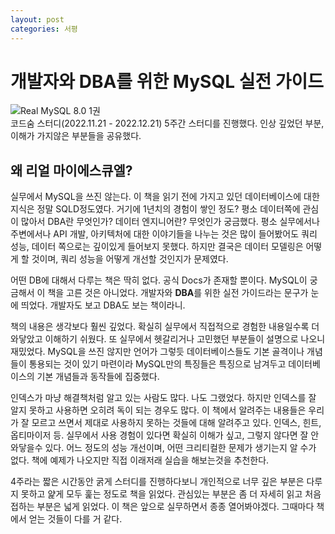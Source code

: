 ```yaml
---
layout: post
categories: 서평
---
```


# 개발자와 DBA를 위한 MySQL 실전 가이드 

![Real MySQL 8.0 1권](http://image.yes24.com/goods/103415627/L)   
코드숨 스터디(2022.11.21 - 2022.12.21) 5주간 스터디를 진행했다. 인상 깊었던 부분, 이해가 가지않은 부분들을 공유했다. 

## 왜 리얼 마이에스큐엘?

실무에서 MySQL을 쓰진 않는다. 이 책을 읽기 전에 가지고 있던 데이터베이스에 대한 지식은 정말 SQLD정도였다. 거기에 1년치의 경험이 쌓인 정도? 평소 데이터쪽에 관심이 많아서 DBA란 무엇인가? 데이터 엔지니어란? 무엇인가 궁금했다. 평소 실무에서나 주변에서나 API 개발, 아키텍처에 대한 이야기들을 나누는 것은 많이 들어봤어도 쿼리 성능, 데이터 쪽으로는 깊이있게 들어보지 못했다. 하지만 결국은 데이터 모델링은 어떻게 할 것이며, 쿼리 성능을 어떻게 개선할 것인지가 문제였다. 

어떤 DB에 대해서 다루는 책은 딱히 없다. 공식 Docs가 존재할 뿐이다. MySQL이 궁금해서 이 책을 고른 것은 아니었다. 개발자와 **DBA**를 위한 실전 가이드라는 문구가 눈에 띄었다. 개발자도 보고 DBA도 보는 책이라니. 

책의 내용은 생각보다 훨씬 깊었다. 확실히 실무에서 직접적으로 경험한 내용일수록 더 와닿았고 이해하기 쉬웠다. 또 실무에서 헷갈리거나 고민했던 부분들이 설명으로 나오니 재밌었다. MySQL을 쓰진 않지만 언어가 그렇듯 데이터베이스들도 기본 골격이나 개념들이 통용되는 것이 있기 마련이라 MySQL만의 특징들은 특징으로 남겨두고 데이터베이스의 기본 개념들과 동작들에 집중했다. 

인덱스가 마냥 해결책처럼 알고 있는 사람도 많다. 나도 그랬었다. 하지만 인덱스를 잘 알지 못하고 사용하면 오히려 독이 되는 경우도 많다. 이 책에서 알려주는 내용들은 우리가 잘 모르고 쓰면서 제대로 사용하지 못하는 것들에 대해 알려주고 있다. 인덱스, 힌트, 옵티마이저 등. 
실무에서 사용 경험이 있다면 확실히 이해가 싶고, 그렇지 않다면 잘 안와닿을수 있다. 어느 정도의 성능 개선이며, 어떤 크리티컬한 문제가 생기는지 알 수가 없다. 책에 예제가 나오지만 직접 이래저래 실습을 해보는것을 추천한다. 

4주라는 짧은 시간동안 굵게 스터디를 진행하다보니 개인적으로 너무 깊은 부분은 다루지 못하고 얉게 모두 훑는 정도로 책을 읽었다. 관심있는 부분은 좀 더 자세히 읽고 처음 접하는 부분은 넓게 읽었다. 
이 책은 앞으로 실무하면서 종종 열어봐야겠다. 그때마다 책에서 얻는 것들이 다를 거 같다. 

